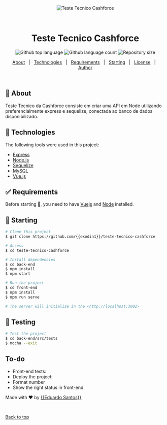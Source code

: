<div align="center" id="top"> 
  <img src="./.github/app.gif" alt="Teste Tecnico Cashforce" />

  &#xa0;

  <!-- <a href="https://testetecnicocashforce.netlify.app">Demo</a> -->
</div>

<h1 align="center">Teste Tecnico Cashforce</h1>

<p align="center">
  <img alt="Github top language" src="https://img.shields.io/github/languages/top/{{exodin1}}/teste-tecnico-cashforce?color=56BEB8">

  <img alt="Github language count" src="https://img.shields.io/github/languages/count/{{exodin1}}/teste-tecnico-cashforce?color=56BEB8">

  <img alt="Repository size" src="https://img.shields.io/github/repo-size/{{exodin1}}/teste-tecnico-cashforce?color=56BEB8">

  <!-- <img alt="Github issues" src="https://img.shields.io/github/issues/{{exodin1}}/teste-tecnico-cashforce?color=56BEB8" /> -->

  <!-- <img alt="Github forks" src="https://img.shields.io/github/forks/{{exodin1}}/teste-tecnico-cashforce?color=56BEB8" /> -->

  <!-- <img alt="Github stars" src="https://img.shields.io/github/stars/{{exodin1}}/teste-tecnico-cashforce?color=56BEB8" /> -->
</p>

<!-- Status -->

<!-- <h4 align="center"> 
	🚧  Teste Tecnico Cashforce 🚀 Under construction...  🚧
</h4> 

<hr> -->

<p align="center">
  <a href="#dart-about">About</a> &#xa0; | &#xa0; 
  <a href="#rocket-technologies">Technologies</a> &#xa0; | &#xa0;
  <a href="#white_check_mark-requirements">Requirements</a> &#xa0; | &#xa0;
  <a href="#checkered_flag-starting">Starting</a> &#xa0; | &#xa0;
  <a href="#memo-license">License</a> &#xa0; | &#xa0;
  <a href="https://github.com/{{exodin1}}" target="_blank">Author</a>
</p>

<br>

## :dart: About ##

Teste Tecnico da Cashforce consiste em criar uma API em Node utilizando preferencialmente express e sequelize, conectada ao banco de dados disponibilizado.


## :rocket: Technologies ##

The following tools were used in this project:

- [Express](https://expressjs.com/pt-br/)
- [Node.js](https://nodejs.org/)
- [Sequelize](https://sequelize.org/)
- [MySQL](https://www.mysql.com/)
- [Vue.js](https://vuejs.org/)

## :white_check_mark: Requirements ##

Before starting :checkered_flag:, you need to have [Vuejs](https://vuejs.org/) and [Node](https://nodejs.org/en/) installed.

## :checkered_flag: Starting ##

```bash
# Clone this project
$ git clone https://github.com/{{exodin1}}/teste-tecnico-cashforce

# Access
$ cd teste-tecnico-cashforce

# Install dependencies
$ cd back-end
$ npm install
$ npm start

# Run the project
$ cd front-end
$ npm install
$ npm run serve

# The server will initialize in the <http://localhost:3002>
```

## :checkered_flag: Testing ##

```bash
# Test the project
$ cd back-end/src/tests
$ mocha --exit

```

## To-do ##

- Front-end tests:
- Deploy the project:
- Format number
- Show the right status in front-end 

Made with :heart: by <a href="https://github.com/{{exodin1}}" target="_blank">{{Eduardo Santos}}</a>

&#xa0;

<a href="#top">Back to top</a>
